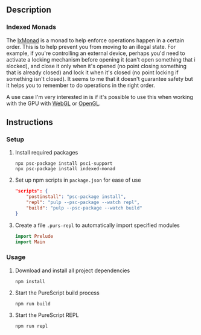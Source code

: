 ## Description
### Indexed Monads
The [IxMonad](https://pursuit.purescript.org/packages/purescript-indexed-monad/1.0.0/docs/Control.Monad.Indexed#t:IxMonad) is a monad to help enforce operations happen in a certain order. This is to help prevent you from moving to an illegal state. For example, if you're controlling an external device, perhaps you'd need to activate a locking mechanism before opening it (can't open something that i slocked), and close it only when it's opened (no point closing something that is already closed) and lock it when it's closed (no point locking if something isn't closed). It seems to me that it doesn't guarantee safety but it helps you to remember to do operations in the right order.

A use case I'm very interested in is if it's possible to use this when working with the GPU with [WebGL](https://get.webgl.org/) or [OpenGL](https://opengl.org/).
## Instructions
### Setup
1. Install required packages
    ```
    npx psc-package install psci-support
    npx psc-package install indexed-monad
    ```
1. Set up npm scripts in `package.json` for ease of use
    ```json
    "scripts": {
        "postinstall": "psc-package install",
        "repl": "pulp --psc-package --watch repl",
        "build": "pulp --psc-package --watch build"
    }
    ```
1. Create a file `.purs-repl` to automatically import specified modules
    ```purescript
    import Prelude
    import Main
    ```
### Usage
1. Download and install all project dependencies
    ```
    npm install
    ```
1. Start the PureScript build process
    ```
    npm run build
    ```
1. Start the PureScript REPL
    ```
    npm run repl
    ```